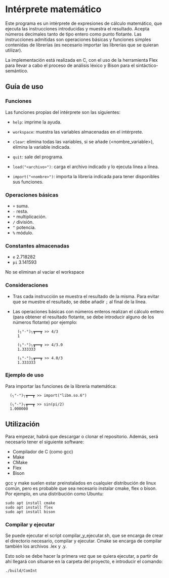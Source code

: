 # Intérprete matemático

Este programa es un intérprete de expresiones de cálculo matemático, que ejecuta las instrucciones introducidas y muestra el resultado. Acepta números decimales tanto de tipo entero como punto flotante. Las instrucciones admitidas son operaciones básicas y funciones simples contenidas de librerías (es necesario importar las librerías que se quieran utilizar). 

La implementación está realizada en C, con el uso de la herramienta Flex para llevar a cabo el proceso de análisis léxico y Bison para el sintáctico-semántico.

## Guía de uso

### Funciones
Las funciones propias del intérprete son las siguientes:
- ``help``:
    imprime la ayuda.
    
- ``workspace``:
    muestra las variables almacenadas en el intérprete.

- ``clear``:
    elimina todas las variables, si se añade (<nombre_variable>), elimina la variable indicada.

- ``quit``:
    sale del programa.

- ``load("<archivo>")``:
    carga el archivo indicado y lo ejecuta línea a línea.

- ``import("<nombre>")``:
    importa la libreria indicada para tener disponibles sus funciones.


### Operaciones básicas
- ``+`` suma.
- ``-`` resta.
- ``*`` multiplicación.
- ``/`` división.
- ``^`` potencia.
- ``%`` módulo.

### Constantes almacenadas
- ``e`` 2.718282
- ``pi`` 3.141593

No se eliminan al vaciar el workspace

### Consideraciones
- Tras cada instrucción se muestra el resultado de la misma. Para evitar que se muestre el resultado, se debe añadir ``;`` al final de la línea.

- Las operaciones básicas con números enteros realizan el cálculo entero (para obtener el resultado flotante, se debe introducir alguno de los números flotante)
    por ejemplo:
  ```
    (╮°-°)╮┳━━┳ >> 4/3
    1

    (╮°-°)╮┳━━┳ >> 4/3.0 
    1.333333

    (╮°-°)╮┳━━┳ >> 4.0/3
    1.333333
  ```

### Ejemplo de uso 

Para importar las funciones de la librería matemática:

  ```
    (╮°-°)╮┳━━┳ >> import("libm.so.6")   

    (╮°-°)╮┳━━┳ >> sin(pi/2)
    1.000000
  ```

## Utilización
Para empezar, habrá que descargar o clonar el repositorio. Además, será necesario tener el siguiente software:

- Compilador de C (como gcc)
- Make
- CMake
- Flex
- Bison

gcc y make suelen estar preinstalados en cualquier distribución de linux común, pero es probable que sea necesario instalar cmake, flex o bison. Por ejemplo, en una distribución como Ubuntu: 

```
sudo apt install cmake
sudo apt install flex
sudo apt install bison
```

### Compilar y ejecutar
  
Se puede ejecutar el script compilar_y_ejecutar.sh, que se encarga de crear el directorio necesario, compilar y ejecutar. Cmake se encarga de compilar también los archivos .lex y .y.

Esto solo se debe hacer la primera vez que se quiera ejecutar, a partir de ahí llegará con situarse en la carpeta del proyecto, e introducir el comando:

``./build/ComInt``

